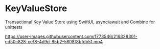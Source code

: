 # KeyValueStore
Transactional Key Value Store using SwiftUI, async/await and Combine for unittests



https://user-images.githubusercontent.com/1773546/216328301-ed50c828-ce18-4d9d-85b2-5608f8bfdb51.mp4

